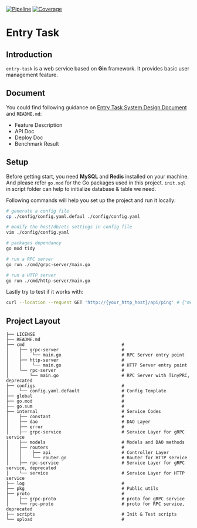 [![Pipeline](https://git.garena.com/jiekun.zhu/golang-entry-task/badges/master/pipeline.svg)](https://git.garena.com/jiekun.zhu/golang-entry-task/-/commits/master)
[![Coverage](https://git.garena.com/jiekun.zhu/golang-entry-task/badges/master/coverage.svg)](https://git.garena.com/jiekun.zhu/golang-entry-task/-/commits/master)

# Entry Task
## Introduction
`entry-task` is a web service based on **Gin** framework. It provides basic user management feature.

## Document
You could find following guidance on [Entry Task System Design Document](https://docs.google.com/document/d/1sd5S8xdJRYcZrYAOM1cREnuQslZnkj8kIIQccHNmlq4/edit#) and `README.md`:
- Feature Description
- API Doc
- Deploy Doc
- Benchmark Result

## Setup
Before getting start, you need **MySQL** and **Redis** installed on your machine. And please refer `go.mod` for the Go packages used in this project. `init.sql` in script folder can help to initialize database & table we need.

Following commands will help you set up the project and run it locally:
```bash
# generate a config file
cp ./config/config.yaml.defaul ./config/config.yaml

# modify the host/db/etc settings in config file
vim ./config/config.yaml

# packages dependancy
go mod tidy

# run a RPC server
go run ./cmd/grpc-server/main.go

# run a HTTP server
go run ./cmd/http-server/main.go 
```

Lastly try to test if it works with:
```bash
curl --location --request GET 'http://{your_http_host}/api/ping' # {"message":"pong"}
```

## Project Layout
```
├── LICENSE
├── README.md
├── cmd                                     # 
│    ├── grpc-server                        # 
│    │    └── main.go                       # RPC Server entry point
│    ├── http-server                        # 
│    │    └── main.go                       # HTTP Server entry point
│    └── rpc-server                         # 
│        └── main.go                        # RPC Server with TinyPRC, deprecated
├── configs                                 # 
│    └── config.yaml.default                # Config Template
├── global                                  # 
├── go.mod                                  # 
├── go.sum                                  # 
├── internal                                # Service Codes
│    ├── constant                           # 
│    ├── dao                                # DAO Layer
│    ├── error                              # 
│    ├── grpc-service                       # Service Layer for gRPC service
│    ├── models                             # Models and DAO methods
│    ├── routers                            # 
│    │    ├── api                           # Controller Layer
│    │    └── router.go                     # Router for HTTP service
│    ├── rpc-service                        # Service Layer for gRPC service, deprecated
│    └── service                            # Service Layer for HTTP service
├── log                                     # 
├── pkg                                     # Public utils
├── proto                                   # 
│    ├── grpc-proto                         # proto for gRPC service
│    └── rpc-proto                          # proto for RPC service, deprecated
├── scripts                                 # Init & Test scripts 
└── upload                                  # 
```